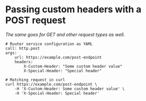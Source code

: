 # Passing custom headers with a POST request

*The same goes for GET and other request types as well.*

```
# Ruuter service configuration as YAML
call: http.post
args:
    url: https://example.com/post-endpoint
    headers:
        X-Custom-Header: "Some custom header value"
        X-Special-Header: "Special header"
```

```
# Matching request in curl
curl https://example.com/post-endpoint \
    -H 'X-Custom-Header: Some custom header value' \
    -H 'X-Special-Header: Special header'
```